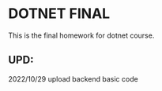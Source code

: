 # DOTNET FINAL

This is the final homework for dotnet course.

## UPD:

2022/10/29 upload backend basic code